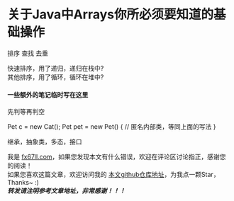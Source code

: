 # 关于Java中Arrays你所必须要知道的基础操作  

排序
查找
去重  

快速排序，用了递归，递归在栈中?  
其他排序，用了循环，循环在堆中?  


#### 一些额外的笔记临时写在这里

先判等再判空  

Pet c = new Cat();
Pet pet = new Pet() {
	// 匿名内部类，等同上面的写法
}

继承，抽象类，多态，接口


我是 [fx67ll.com](https://fx67ll.com)，如果您发现本文有什么错误，欢迎在评论区讨论指正，感谢您的阅读！  
如果您喜欢这篇文章，欢迎访问我的 [本文github仓库地址](https://github.com/fx67ll/fx67llJava/blob/main/java-blog/2021/2021-10/arrays-handle.md)，为我点一颗Star，Thanks~ :)  
***转发请注明参考文章地址，非常感谢！！！***